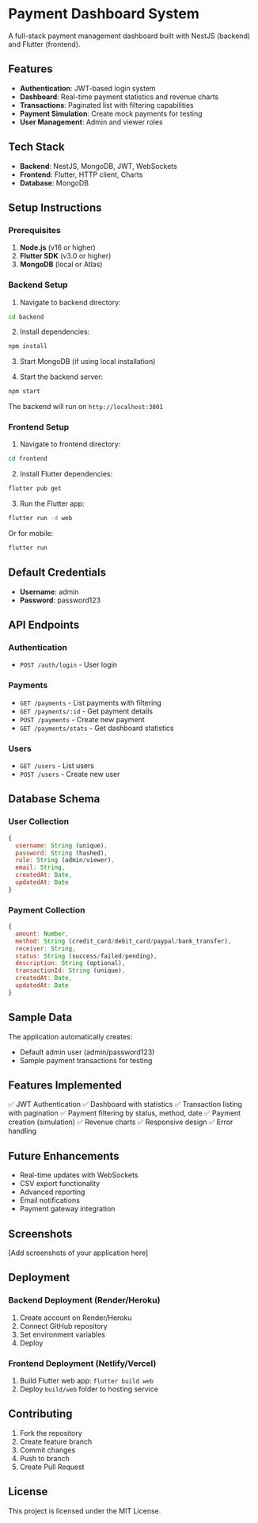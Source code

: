 # Payment Dashboard System

A full-stack payment management dashboard built with NestJS (backend) and Flutter (frontend).

## Features

- **Authentication**: JWT-based login system
- **Dashboard**: Real-time payment statistics and revenue charts
- **Transactions**: Paginated list with filtering capabilities
- **Payment Simulation**: Create mock payments for testing
- **User Management**: Admin and viewer roles

## Tech Stack

- **Backend**: NestJS, MongoDB, JWT, WebSockets
- **Frontend**: Flutter, HTTP client, Charts
- **Database**: MongoDB

## Setup Instructions

### Prerequisites

1. **Node.js** (v16 or higher)
2. **Flutter SDK** (v3.0 or higher)
3. **MongoDB** (local or Atlas)

### Backend Setup

1. Navigate to backend directory:
```bash
cd backend
```

2. Install dependencies:
```bash
npm install
```

3. Start MongoDB (if using local installation)

4. Start the backend server:
```bash
npm start
```

The backend will run on `http://localhost:3001`

### Frontend Setup

1. Navigate to frontend directory:
```bash
cd frontend
```

2. Install Flutter dependencies:
```bash
flutter pub get
```

3. Run the Flutter app:
```bash
flutter run -d web
```

Or for mobile:
```bash
flutter run
```

## Default Credentials

- **Username**: admin
- **Password**: password123

## API Endpoints

### Authentication
- `POST /auth/login` - User login

### Payments
- `GET /payments` - List payments with filtering
- `GET /payments/:id` - Get payment details
- `POST /payments` - Create new payment
- `GET /payments/stats` - Get dashboard statistics

### Users
- `GET /users` - List users
- `POST /users` - Create new user

## Database Schema

### User Collection
```javascript
{
  username: String (unique),
  password: String (hashed),
  role: String (admin/viewer),
  email: String,
  createdAt: Date,
  updatedAt: Date
}
```

### Payment Collection
```javascript
{
  amount: Number,
  method: String (credit_card/debit_card/paypal/bank_transfer),
  receiver: String,
  status: String (success/failed/pending),
  description: String (optional),
  transactionId: String (unique),
  createdAt: Date,
  updatedAt: Date
}
```

## Sample Data

The application automatically creates:
- Default admin user (admin/password123)
- Sample payment transactions for testing

## Features Implemented

✅ JWT Authentication
✅ Dashboard with statistics
✅ Transaction listing with pagination
✅ Payment filtering by status, method, date
✅ Payment creation (simulation)
✅ Revenue charts
✅ Responsive design
✅ Error handling

## Future Enhancements

- Real-time updates with WebSockets
- CSV export functionality
- Advanced reporting
- Email notifications
- Payment gateway integration

## Screenshots

[Add screenshots of your application here]

## Deployment

### Backend Deployment (Render/Heroku)
1. Create account on Render/Heroku
2. Connect GitHub repository
3. Set environment variables
4. Deploy

### Frontend Deployment (Netlify/Vercel)
1. Build Flutter web app: `flutter build web`
2. Deploy `build/web` folder to hosting service

## Contributing

1. Fork the repository
2. Create feature branch
3. Commit changes
4. Push to branch
5. Create Pull Request

## License

This project is licensed under the MIT License.
